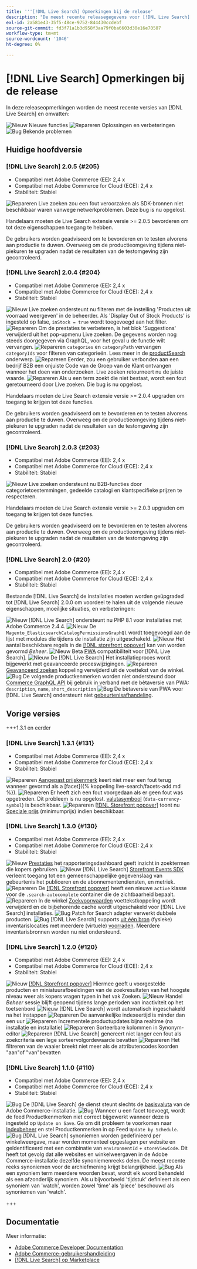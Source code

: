 ```yaml
---
title: '''[!DNL Live Search] Opmerkingen bij de release'
description: "De meest recente releasegegevens voor [!DNL Live Search] uit Adobe Commerce."
exl-id: 2a581e43-35f5-48ce-9752-844430ccdebf
source-git-commit: fd3f71a1b3d958f3aa79f0ba6603d30e16e70507
workflow-type: tm+mt
source-wordcount: '1046'
ht-degree: 0%

---
```


# [!DNL Live Search] Opmerkingen bij de release

In deze releaseopmerkingen worden de meest recente versies van [!DNL Live Search] en omvatten:

![Nieuw](../assets/new.svg) Nieuwe functies
![Repareren](../assets/fix.svg) Oplossingen en verbeteringen
![Bug](../assets/bug.svg) Bekende problemen


## Huidige hoofdversie

### [!DNL Live Search] 2.0.5 {#205}

* Compatibel met Adobe Commerce (EE): 2,4 x
* Compatibel met Adobe Commerce for Cloud (ECE): 2,4 x
* Stabiliteit: Stabiel

![Repareren](../assets/fix.svg) Live zoeken zou een fout veroorzaken als SDK-bronnen niet beschikbaar waren vanwege netwerkproblemen. Deze bug is nu opgelost.

Handelaars moeten de Live Search extensie versie >= 2.0.5 bevorderen om tot deze eigenschappen toegang te hebben.

De gebruikers worden geadviseerd om te bevorderen en te testen alvorens aan productie te duwen. Overweeg om de productieomgeving tijdens niet-piekuren te upgraden nadat de resultaten van de testomgeving zijn gecontroleerd.

### [!DNL Live Search] 2.0.4 {#204}

* Compatibel met Adobe Commerce (EE): 2,4 x
* Compatibel met Adobe Commerce for Cloud (ECE): 2,4 x
* Stabiliteit: Stabiel

![Nieuw](../assets/new.svg) Live zoeken ondersteunt nu filteren met de instelling &#39;Producten uit voorraad weergeven&#39; in de beheerder. Als &#39;Display Out of Stock Products&#39; is ingesteld op false, `inStock = true` wordt toegevoegd aan het filter.
![Repareren](../assets/fix.svg) Om de prestaties te verbeteren, is het blok &#39;Suggestions&#39; verwijderd uit het pop-upmenu Live zoeken. De gegevens worden nog steeds doorgegeven via GraphQL, voor het geval u de functie wilt vervangen.
![Repareren](../assets/fix.svg) `categories` en `categoryPath` vervangen `categoryIds` voor filteren van categorieën. Lees meer in de [productSearch](https://developer.adobe.com/commerce/webapi/graphql/schema/live-search/queries/product-search/) onderwerp.
![Repareren](../assets/fix.svg) Eerder, zou een gebruiker verbonden aan een bedrijf B2B een onjuiste Code van de Groep van de Klant ontvangen wanneer het doen van onderzoeken. Live zoeken retourneert nu de juiste waarde.
![Repareren](../assets/fix.svg) Als u een term zoekt die niet bestaat, wordt een fout geretourneerd door Live zoeken. Die bug is nu opgelost.

Handelaars moeten de Live Search extensie versie >= 2.0.4 upgraden om toegang te krijgen tot deze functies.

De gebruikers worden geadviseerd om te bevorderen en te testen alvorens aan productie te duwen. Overweeg om de productieomgeving tijdens niet-piekuren te upgraden nadat de resultaten van de testomgeving zijn gecontroleerd.

### [!DNL Live Search] 2.0.3 {#203}

* Compatibel met Adobe Commerce (EE): 2,4 x
* Compatibel met Adobe Commerce for Cloud (ECE): 2,4 x
* Stabiliteit: Stabiel

![Nieuw](../assets/new.svg) Live zoeken ondersteunt nu B2B-functies door categorietoestemmingen, gedeelde catalogi en klantspecifieke prijzen te respecteren.

Handelaars moeten de Live Search extensie versie >= 2.0.3 upgraden om toegang te krijgen tot deze functies.

De gebruikers worden geadviseerd om te bevorderen en te testen alvorens aan productie te duwen. Overweeg om de productieomgeving tijdens niet-piekuren te upgraden nadat de resultaten van de testomgeving zijn gecontroleerd.

### [!DNL Live Search] 2.0 {#20}

* Compatibel met Adobe Commerce (EE): 2,4 x
* Compatibel met Adobe Commerce for Cloud (ECE): 2,4 x
* Stabiliteit: Stabiel

Bestaande [!DNL Live Search] de installaties moeten worden geüpgraded tot [!DNL Live Search] 2.0.0 om voordeel te halen uit de volgende nieuwe eigenschappen, moeilijke situaties, en verbeteringen:

![Nieuw](../assets/new.svg) [!DNL Live Search] ondersteunt nu PHP 8.1 voor installaties met Adobe Commerce 2.4.4.
![Nieuw](../assets/new.svg) De `Magento_ElasticsearchCatalogPermissionsGraphQl` wordt toegevoegd aan de lijst met modules die tijdens de installatie zijn uitgeschakeld.
![Nieuw](../assets/new.svg) Het aantal beschikbare regels in de [[!DNL storefront popover]](quick-tour.md) kan van worden gevormd *Beheer*.
![Nieuw](../assets/new.svg) Beta [PWA](https://developer.adobe.com/commerce/pwa-studio/) compatibiliteit voor [!DNL Live Search].
![Nieuw](../assets/new.svg) De [!DNL Live Search] Het installatieproces wordt bijgewerkt met geavanceerde proceswijzigingen.
![Repareren](../assets/fix.svg) [Geavanceerd zoeken](https://experienceleague.adobe.com/docs/commerce-admin/catalog/catalog/search/search.html#advanced-search) koppeling verwijderd uit de voettekst van de winkel.
![Bug](../assets/bug.svg) De volgende productkenmerken worden niet ondersteund door [Commerce GraphQL API](https://developer.adobe.com/commerce/webapi/graphql/) bij gebruik in verband met de bètaversie van PWA: `description`, `name`, `short_description`
![Bug](../assets/bug.svg) De bètaversie van PWA voor [!DNL Live Search] ondersteunt niet [gebeurtenisafhandeling](https://developer.adobe.com/commerce/services/shared-services/storefront-events/sdk/).

## Vorige versies

+++1.3.1 en eerder

### [!DNL Live Search] 1.3.1 {#131}

* Compatibel met Adobe Commerce (EE): 2,4 x
* Compatibel met Adobe Commerce for Cloud (ECE): 2,4 x
* Stabiliteit: Stabiel

![Repareren](../assets/fix.svg) [Aangepast prijskenmerk](https://experienceleague.adobe.com/docs/commerce-admin/catalog/product-attributes/attributes-input-types.html) keert niet meer een fout terug wanneer gevormd als a [facet]({% koppeling live-search/facets-add.md %}).
![Repareren](../assets/fix.svg) Er heeft zich een fout voorgedaan als er geen fout was opgetreden. Dit probleem is nu opgelost. [valutasymbool](https://experienceleague.adobe.com/docs/commerce-admin/stores-sales/site-store/currency/currency-configuration.html#step-5%3A-customize-currency-symbols-(optional)) (`data-currency-symbol`) is beschikbaar.
![Repareren](../assets/fix.svg) [[!DNL Storefront popover]](storefront-popover.md) toont nu [Speciale prijs](https://experienceleague.adobe.com/docs/commerce-admin/catalog/products/pricing/product-price-special.html) (minimumprijs) indien beschikbaar.

### [!DNL Live Search] 1.3.0 {#130}

* Compatibel met Adobe Commerce (EE): 2,4 x
* Compatibel met Adobe Commerce for Cloud (ECE): 2,4 x
* Stabiliteit: Stabiel

![Nieuw](../assets/new.svg) [Prestaties](performance.md) het rapporteringsdashboard geeft inzicht in zoektermen die kopers gebruiken.
![Nieuw](../assets/new.svg) [!DNL Live Search] [Storefront Events SDK](https://developer.adobe.com/commerce/services/shared-services/storefront-events/sdk/) verleent toegang tot een gemeenschappelijke gegevenslaag van gebeurtenis het publiceren en de abonnementendiensten, en metriek.
![Repareren](../assets/fix.svg) De [[!DNL Storefront popover]](storefront-popover.md) heeft een nieuwe `active` klasse voor de `.search-autocomplete` container die de zichtbaarheid bepaalt.
![Repareren](../assets/fix.svg) In de winkel [Zoekvoorwaarden](https://experienceleague.adobe.com/docs/commerce-admin/catalog/catalog/search/search-terms.html#popular-search-terms) voettekstkoppeling wordt verwijderd en de bijbehorende cache wordt uitgeschakeld voor [!DNL Live Search] installaties.
![Bug](../assets/bug.svg) Patch for Search adapter verwerkt dubbele producten.
![Bug](../assets/bug.svg) [!DNL Live Search] supports [uit één bron](https://experienceleague.adobe.com/docs/commerce-admin/inventory/sources/sources-manage.html) (fysieke) inventarislocaties met meerdere (virtuele) [voorraden](https://experienceleague.adobe.com/docs/commerce-admin/inventory/stocks/stocks-manage.html). Meerdere inventarisbronnen worden nu niet ondersteund.

### [!DNL Live Search] 1.2.0 {#120}

* Compatibel met Adobe Commerce (EE): 2,4 x
* Compatibel met Adobe Commerce for Cloud (ECE): 2,4 x
* Stabiliteit: Stabiel

![Nieuw](../assets/new.svg) [[!DNL Storefront popover]](storefront-popover.md) Hiermee geeft u voorgestelde producten en miniatuurafbeeldingen van de zoekresultaten van het hoogste niveau weer als kopers vragen typen in het vak Zoeken.
![Nieuw](../assets/new.svg) Handel *Beheer* sessie blijft geopend tijdens lange perioden van inactiviteit op het toetsenbord
![Nieuw](../assets/new.svg) [!DNL Live Search] wordt automatisch ingeschakeld na het instappen
![Repareren](../assets/fix.svg) De aanvankelijke indexeertijd is minder dan een uur
![Repareren](../assets/fix.svg) Incrementele productupdates bijna realtime (na installatie en installatie)
![Repareren](../assets/fix.svg) Sorteerbare kolommen in Synonym-editor
![Repareren](../assets/fix.svg) [!DNL Live Search] genereert niet langer een fout als zoekcriteria een lege sorteervolgordewaarde bevatten
![Repareren](../assets/fix.svg) Het filtreren van de waaier breekt niet meer als de attributencodes koorden &quot;aan&quot;of &quot;van&quot;bevatten

### [!DNL Live Search] 1.1.0 {#110}

* Compatibel met Adobe Commerce (EE): 2,4 x
* Compatibel met Adobe Commerce for Cloud (ECE): 2,4 x
* Stabiliteit: Stabiel

![Bug](../assets/bug.svg) De [!DNL Live Search] de dienst steunt slechts de [basisvaluta](https://experienceleague.adobe.com/docs/commerce-admin/stores-sales/site-store/currency/currency-configuration.html) van de Adobe Commerce-installatie.
![Bug](../assets/bug.svg) Wanneer u een facet toevoegt, wordt de feed Productkenmerken niet correct bijgewerkt wanneer deze is ingesteld op `Update on Save`. Ga om dit probleem te voorkomen naar [Indexbeheer](https://experienceleague.adobe.com/docs/commerce-admin/systems/tools/index-management.html) en stel Productkenmerken in op Feed `Update by Schedule`.
![Bug](../assets/bug.svg) [!DNL Live Search] synoniemen worden gedefinieerd per winkelweergave, maar worden momenteel opgeslagen per website en geïdentificeerd met een combinatie van `environmentId` + `storeViewCode`. Dit heeft tot gevolg dat alle websites en winkelweergaven in de Adobe Commerce-installatie dezelfde synoniemenreeks delen. De meest recente reeks synoniemen voor de archiefmening krijgt belangrijkheid.
![Bug](../assets/bug.svg) Als een synoniem term meerdere woorden bevat, wordt elk woord behandeld als een afzonderlijk synoniem. Als u bijvoorbeeld &#39;tijdstuk&#39; definieert als een synoniem van &#39;watch&#39;, worden zowel &#39;time&#39; als &#39;piece&#39; beschouwd als synoniemen van &#39;watch&#39;.

+++

## Documentatie

Meer informatie:

* [Adobe Commerce Developer Documentation](https://developer.adobe.com/commerce/docs)
* [Adobe Commerce-gebruikershandleiding](https://experienceleague.adobe.com/docs/commerce.html)
* [[!DNL Live Search] op Marketplace](https://marketplace.magento.com/magento-live-search.html)
